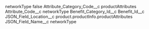 <?xml version="1.0" encoding="UTF-8"?>
<CustomMetadata xmlns="http://soap.sforce.com/2006/04/metadata" xmlns:xsi="http://www.w3.org/2001/XMLSchema-instance" xmlns:xsd="http://www.w3.org/2001/XMLSchema">
    <label>networkType</label>
    <protected>false</protected>
    <values>
        <field>Attribute_Category_Code__c</field>
        <value xsi:type="xsd:string">productAttributes</value>
    </values>
    <values>
        <field>Attribute_Code__c</field>
        <value xsi:type="xsd:string">networkType</value>
    </values>
    <values>
        <field>Benefit_Category_Id__c</field>
        <value xsi:nil="true"/>
    </values>
    <values>
        <field>Benefit_Id__c</field>
        <value xsi:nil="true"/>
    </values>
    <values>
        <field>JSON_Field_Location__c</field>
        <value xsi:type="xsd:string">product.productInfo.productAttributes</value>
    </values>
    <values>
        <field>JSON_Field_Name__c</field>
        <value xsi:type="xsd:string">networkType</value>
    </values>
</CustomMetadata>
